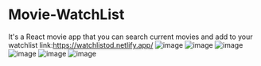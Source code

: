 # Movie-WatchList
It's a React  movie app that you can search current movies and add to your watchlist
link:https://watchlistod.netlify.app/
![image](https://github.com/okademirbilek/Movie-WatchList/assets/48480726/de354ff0-2608-45e4-bb4c-3170456d8d3d)
![image](https://github.com/okademirbilek/Movie-WatchList/assets/48480726/df74b720-bd7c-46c4-8d3e-6790f57664ab)
![image](https://github.com/okademirbilek/Movie-WatchList/assets/48480726/b98082e3-dd59-4899-8d74-bed1258a77d1)
![image](https://github.com/okademirbilek/Movie-WatchList/assets/48480726/53c49e9e-9fee-40a3-b7ce-5c5aaccfb5e8)
![image](https://github.com/okademirbilek/Movie-WatchList/assets/48480726/251bd5ec-4b22-4be1-90ea-c12ba6d5cecb)
![image](https://github.com/okademirbilek/Movie-WatchList/assets/48480726/d5cecd97-3b90-4c5f-bd6f-8310000b3608)





